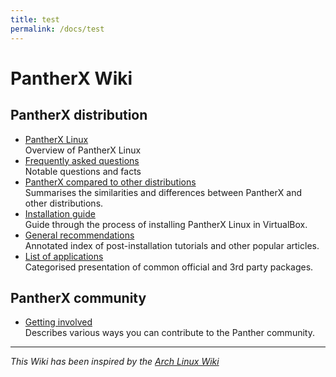 ```yaml
---
title: test
permalink: /docs/test
---
```


# PantherX Wiki

## PantherX distribution

- [PantherX Linux](PantherX-Linux)  
Overview of PantherX Linux
- [Frequently asked questions](Frequently-asked-questions)  
Notable questions and facts
- [PantherX compared to other distributions](PantherX-compared-to-other-distributions)  
Summarises the similarities and differences between PantherX and other distributions.
- [Installation guide](Installation-guide)  
Guide through the process of installing PantherX Linux in VirtualBox.
- [General recommendations](General-recommendations)  
Annotated index of post-installation tutorials and other popular articles.
- [List of applications](List-of-applications)  
Categorised presentation of common official and 3rd party packages.

## PantherX community

- [Getting involved](Getting-involved)  
Describes various ways you can contribute to the Panther community.

---

_This Wiki has been inspired by the [Arch Linux Wiki](https://wiki.archlinux.org/)_

